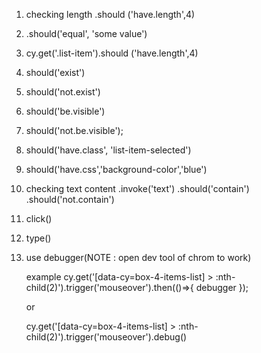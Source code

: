 1. checking length
   .should ('have.length',4)

2. .should('equal', 'some value')

3. cy.get('.list-item').should ('have.length',4)

4. should('exist')

5. should('not.exist')

6. should('be.visible')

7. should('not.be.visible');

8. should('have.class', 'list-item-selected')

9. should('have.css','background-color','blue')

10. checking text content
    .invoke('text')
    .should('contain')
    .should('not.contain')

11. click()

12. type()

13. use debugger(NOTE : open dev tool of chrom to work)

    example
    cy.get('[data-cy=box-4-items-list] > :nth-child(2)').trigger('mouseover').then(()=>{
    debugger
    });

    or

    cy.get('[data-cy=box-4-items-list] > :nth-child(2)').trigger('mouseover').debug()
